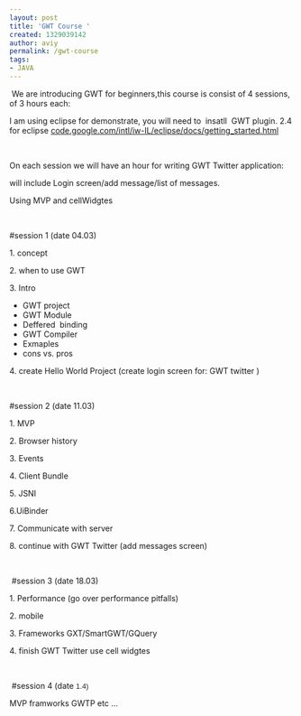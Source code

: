 ```yaml
---
layout: post
title: 'GWT Course '
created: 1329039142
author: aviy
permalink: /gwt-course
tags:
- JAVA
---
```

<p>&nbsp;We are introducing GWT for beginners,this course is consist of 4 sessions, of 3 hours each:</p>
<p>I am using eclipse for demonstrate,&nbsp;you will need to &nbsp;insatll &nbsp;GWT plugin. 2.4 for eclipse&nbsp;<a href="http://code.google.com/intl/iw-IL/eclipse/docs/getting_started.html">code.google.com/intl/iw-IL/eclipse/docs/getting_started.html</a></p>
<p>&nbsp;</p>
<p>On each session we will have an hour for writing GWT Twitter application:</p>
<p>will include Login screen/add message/list of messages.&nbsp;</p>
<p>Using MVP and cellWidgtes</p>
<p>&nbsp;</p>
<p>#session 1 (date 04.03)</p>
<p>1. concept</p>
<p>2. when to use GWT</p>
<p>3. Intro</p>
<ul>
    <li>GWT project</li>
    <li>GWT Module</li>
    <li>Deffered &nbsp;binding</li>
    <li>GWT Compiler</li>
    <li>Exmaples</li>
    <li>cons vs. pros</li>
</ul>
<p>4. create Hello World Project (create login screen for: GWT twitter )</p>
<p>&nbsp;</p>
<p>#session 2&nbsp;(date 11.03)</p>
<p>1. MVP</p>
<p>2. Browser history</p>
<p>3. Events</p>
<p>4. Client Bundle</p>
<p>5. JSNI</p>
<p>6.UiBinder</p>
<p>7. Communicate with server</p>
<p>8. continue with GWT Twitter (add messages screen)</p>
<p>&nbsp;</p>
<p>&nbsp;#session 3 (date 18.03)</p>
<p>1. Performance (go over performance pitfalls)</p>
<p>2. mobile</p>
<p>3. Frameworks GXT/SmartGWT/GQuery</p>
<p>4. finish GWT Twitter use cell widgtes&nbsp;</p>
<p>&nbsp;</p>
<p>&nbsp;#session 4 (date&nbsp;<span style="background-color: rgba(255, 255, 255, 0.917969); color: rgb(34, 34, 34); font-family: arial, sans-serif; font-size: 13px; line-height: normal; ">1.4)</span></p>
<p>MVP framworks GWTP etc ...</p>
<p>&nbsp;</p>
<p>&nbsp;</p>
